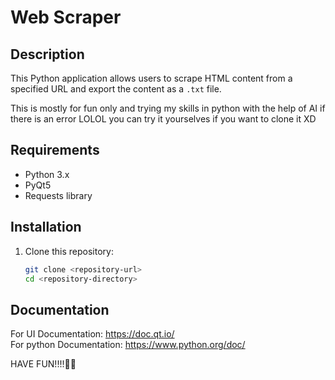 # Web Scraper

## Description
This Python application allows users to scrape HTML content from a specified URL and export the content as a `.txt` file.

This is mostly for fun only and trying my skills in python with the help of AI if there is an error LOLOL
you can try it yourselves if you want to clone it XD
## Requirements
- Python 3.x
- PyQt5
- Requests library

## Installation
1. Clone this repository:
   ```bash
   git clone <repository-url>
   cd <repository-directory>

##  Documentation
   For UI Documentation:
   https://doc.qt.io/
   <br/>
   For python Documentation:
   https://www.python.org/doc/

   HAVE FUN!!!!🎉🙌